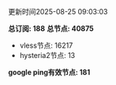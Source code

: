 更新时间2025-08-25 09:03:03

**总订阅: 188**
**总节点: 40875**
- vless节点: 16217
- hysteria2节点: 13

**google ping有效节点: 181**
